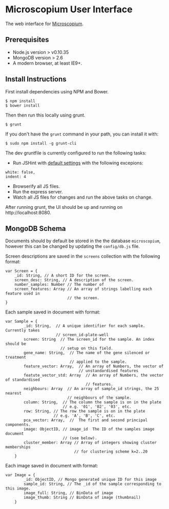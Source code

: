 # Microscopium User Interface

The web interface for [Microscopium](https://github.com/microscopium/microscopium).

Prerequisites
-------------

* Node.js version > v0.10.35
* MongoDB version > 2.6
* A modern browser, at least IE9+.

Install Instructions
--------------------

First install dependencies using NPM and Bower.

```console
$ npm install
$ bower install
```

Then then run this locally using grunt.

```console
$ grunt
```

If you don't have the `grunt` command in your path, you can install it
with:

```console
$ sudo npm install -g grunt-cli
```

The dev gruntfile is currently configured to run the following tasks:
* Run JSHint with [default settings](https://github.com/jshint/jshint/blob/master/examples/.jshintrc)
with the following excepions:

```
white: false,
indent: 4
```
* Browserify all JS files.
* Run the express server.
* Watch all JS files for changes and run the above tasks on change.

After running grunt, the UI should be up and running on http://localhost:8080.

MongoDB Schema
--------------

Documents should by default be stored in the the database ``microscopium``,
however this can be changed by updating the ``config/db.js`` file.

Screen descriptions are saved in the ``screens`` collection with the
following format:

```
var Screen = {
    _id: String, // A short ID for the screen.
    screen_desc: String, // A description of the screen.
    number_samples: Number // The number of
    screen_features: Array // An array of strings labelling each feature used in
                           // the screen.
}
```

Each sample saved in document with format:

```
var Sample = {
        _id: String,  // A unique identifier for each sample. Currently takes
                      // screen_id-plate-well
        screen: String  // The screen_id for the sample. An index should be
                        // setup on this field.
        gene_name: String,  // The name of the gene silenced or treatment
                            // applied to the sample.
        feature_vector: Array,  // An array of Numbers, the vector of
                                // unstandardised features
        featute_vector_std: Array  // An array of Numbers, the vector of standardised
                                   // features.
        neighbours: Array  // An array of sample_id strings, the 25 nearest
                           // neighbours of the sample.
        column: String,  // The column the sample is on in the plate
                         // e.g. '01', '02', '03', etc.
        row: String, // The row the sample is on in the plate
                     // e.g. 'A', 'B', 'C', etc.
        pca_vector: Array,  //  The first and second principal components.
        image: ObjectID, // image_id  The ID of the samples image document
                         // (see below).
        cluster_member: Array // Array of integers showing cluster memberships
                              // for clustering scheme k=2..20
    }
```

Each image saved in document with format:

```
var Image = {
        _id: ObjectID, // Mongo generated unique ID for this image
        sample_id: String, // The _id of the sample corresponding to this image.
        image_full: String, // BinData of image
        image_thumb: String // BinData of image (thumbnail)
    }
```
